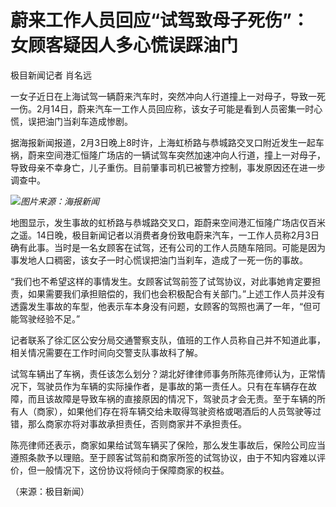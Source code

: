 # 蔚来工作人员回应“试驾致母子死伤”：女顾客疑因人多心慌误踩油门

极目新闻记者 肖名远

一女子近日在上海试驾一辆蔚来汽车时，突然冲向人行道撞上一对母子，导致一死一伤。2月14日，蔚来汽车一工作人员回应称，该女子可能是看到人员密集一时心慌，误把油门当刹车造成惨剧。

据海报新闻报道，2月3日晚上8时许，上海虹桥路与恭城路交叉口附近发生一起车祸，蔚来空间港汇恒隆广场店的一辆试驾车突然加速冲向人行道，撞上一对母子，导致母亲不幸身亡，儿子重伤。目前肇事司机已被警方控制，事发原因还在进一步调查中。

![](https://inews.gtimg.com/newsapp_bt/0/15665491336/1000)_图片来源：海报新闻_

地图显示，发生事故的虹桥路与恭城路交叉口，距蔚来空间港汇恒隆广场店仅百米之遥。14日晚，极目新闻记者以消费者身份致电蔚来汽车，一工作人员称2月3日确有此事。当时是一名女顾客在试驾，还有公司的工作人员随车陪同。可能是因为事发地人口稠密，该女子一时心慌误把油门当刹车，造成了一死一伤的事故。

“我们也不希望这样的事情发生。女顾客试驾前签了试驾协议，对此事她肯定要担责，如果需要我们承担赔偿的，我们也会积极配合有关部门。”上述工作人员并没有透露发生事故的车型，他表示车本身没有问题，女顾客的驾照也满了一年，“但可能驾驶经验不足。”

记者联系了徐汇区公安分局交通警察支队，值班的工作人员称自己并不知道此事，相关情况需要在工作时间向交警支队事故科了解。

试驾车辆出了车祸，责任该怎么划分？湖北好律律师事务所陈亮律师认为，正常情况下，驾驶员作为车辆的实际操作者，是事故的第一责任人。只有在车辆存在故障，而且该故障是导致车祸的直接原因的情况下，驾驶员才会无责。至于车辆的所有人（商家），如果他们存在将车辆交给未取得驾驶资格或喝酒后的人员驾驶等过错，那么商家亦将对事故承担责任，否则商家并不承担责任。

陈亮律师还表示，商家如果给试驾车辆买了保险，那么发生事故后，保险公司应当遵照条款予以理赔。至于顾客试驾前和商家所签的试驾协议，由于不知内容难以评价，但一般情况下，这份协议将倾向于保障商家的权益。

（来源：极目新闻）

